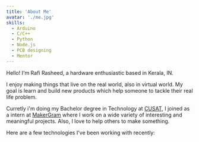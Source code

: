 ```yaml
---
title: 'About Me'
avatar: './me.jpg'
skills:
  - Arduino
  - C/C++
  - Python
  - Node.js
  - PCB designing
  - Mentor
---
```


Hello! I'm Rafi Rasheed, a hardware enthusiastic based in Kerala, IN.

I enjoy making things that live on the real world, also in virtual world. My goal is learn and build new products which help someone to tackle their real life problem.

Curretly i'm doing my Bachelor degree in Technology at [CUSAT](https://www.cusat.ac.in/), I joined as a intern at [MakerGram](https://www.makergram.com/) where I work on a wide variety of interesting and meaningful projects. Also, I love to help others to make something.

Here are a few technologies I've been working with recently:
